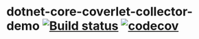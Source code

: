 # dotnet-core-coverlet-collector-demo [![Build status](https://ci.appveyor.com/api/projects/status/7paebmp3o5nc9w8w/branch/master?svg=true)](https://ci.appveyor.com/project/Frederick-S/dotnet-core-coverlet-collector-demo/branch/master) [![codecov](https://codecov.io/gh/Frederick-S/dotnet-core-coverlet-collector-demo/branch/master/graph/badge.svg)](https://codecov.io/gh/Frederick-S/dotnet-core-coverlet-collector-demo)
